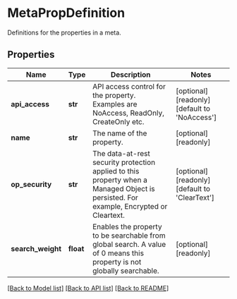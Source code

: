 # MetaPropDefinition

Definitions for the properties in a meta. 
## Properties
Name | Type | Description | Notes
------------ | ------------- | ------------- | -------------
**api_access** | **str** | API access control for the property. Examples are NoAccess, ReadOnly, CreateOnly etc.   | [optional] [readonly] [default to 'NoAccess']
**name** | **str** | The name of the property.   | [optional] [readonly] 
**op_security** | **str** | The data-at-rest security protection applied to this property when a Managed Object is persisted.  For example, Encrypted or Cleartext.    | [optional] [readonly] [default to 'ClearText']
**search_weight** | **float** | Enables the property to be searchable from global search. A value of 0 means this property is not globally searchable.    | [optional] [readonly] 

[[Back to Model list]](../README.md#documentation-for-models) [[Back to API list]](../README.md#documentation-for-api-endpoints) [[Back to README]](../README.md)


